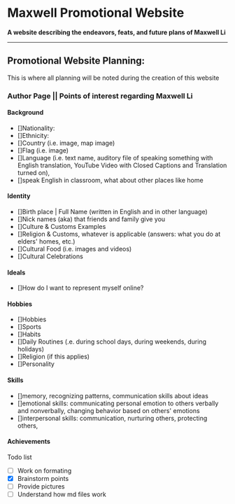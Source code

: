 # Maxwell Promotional Website
**A website describing the endeavors, feats, and future plans of Maxwell Li**

---
## Promotional Website Planning:
This is where all planning will be noted during the creation of this website

### Author Page || Points of interest regarding Maxwell Li 
#### Background
- []Nationality:
- []Ethnicity:
- []Country (i.e. image, map image)
- []Flag (i.e. image)
- []Language (i.e. text name, auditory file of speaking something with English translation, YouTube Video with Closed Captions and Translation turned on),
- []speak English in classroom, what about other places like home

#### Identity
- []Birth place | Full Name (written in English and in other language)
- []Nick names (aka) that friends and family give you 
- []Culture & Customs Examples
- []Religion & Customs, whatever is applicable (answers: what you do at elders' homes, etc.) 
- []Cultural Food (i.e. images and videos) 
- []Cultural Celebrations

#### Ideals
- []How do I want to represent myself online?

#### Hobbies
- []Hobbies 
- []Sports 
- []Habits 
- []Daily Routines (.e. during school days, during weekends, during holidays) 
- []Religion (if this applies) 
- []Personality

#### Skills
- []memory, recognizing patterns, communication skills about ideas
- []emotional skills: communicating personal emotion to others verbally and nonverbally, changing behavior based on others' emotions
- []interpersonal skills: communication, nurturing others, protecting others,
 
#### Achievements

Todo list
- [ ] Work on formating 
- [x] Brainstorm points
- [ ] Provide pictures 
- [ ] Understand how md files work
